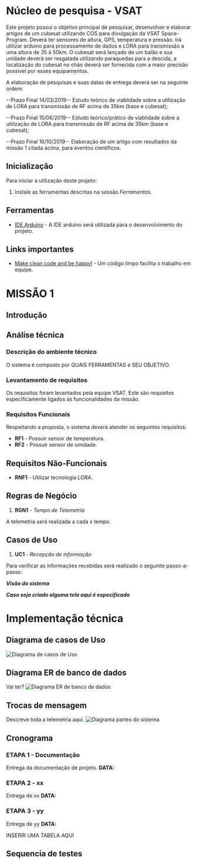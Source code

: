 # Núcleo de pesquisa - VSAT

Este projeto possui o objetivo principal de pesquisar, desenvolver e elaborar artigos de um cubesat utilizando COS para divulgação da VSAT Space-Program. Deverá ter sensores de altura, GPS, temperatura e pressão. Irá utilizar arduino para processamento de dados e LORA para transmissão a uma altura de 35 á 50km. O cubesat será lançado de um balão e sua unidade deverá ser resgatada utilizando paraquedas para a descida, a localização do cubesat no chão deverá ser fornecida com a maior precisão possivel por esses equipamentos.

A elaboração de pesquisas e suas datas de entrega deverá ser na seguinte ordem:

--Prazo Final 14/03/2019--
Estudo teórico de viablidade sobre a utilização de LORA para transmissão de RF acima de 35km (base e cubesat);

--Prazo Final 15/06/2019--
Estudo teórico/prático de viablidade sobre a utilização de LORA para transmissão de RF acima de 35km (base e cubesat);

--Prazo Final 16/10/2019--
Elaboração de um artigo com resultados da missão 1 citada acima, para eventos científicos.

## Inicialização
Para iniciar a utilização deste projeto:
1. Instale as ferramentas descritas na sessão *Ferramentas*.

## Ferramentas
* [IDE Arduino](https://www.arduino.cc/en/main/software) - A IDE arduino será utilizada para o desenvolvimento do projeto.

## Links importantes
* [Make clean code and be happy!](https://medium.com/coding-skills/clean-code-101-meaningful-names-and-functions-bf450456d90c) -  Um código limpo facilita o trabalho em equipe.

# MISSÃO 1

## Introdução

## Análise técnica

### Descrição do ambiente técnico

O sistema é composto por QUAIS FERRAMENTAS e SEU OBJETIVO.

### Levantamento de requisitos  
Os requisitos foram levantados pela equipe VSAT. Este são requisitos especificamente ligados as funcionalidades da missão.

### Requisitos Funcionais
Respeitando a proposta, o sistema deverá atender os seguintes requisitos:

* **RF1** - Possuir sensor de temperatura.
* **RF2** - Possuir sensor de umidade.

## Requisitos Não-Funcionais

* **RNF1** - Utilizar tecnologia *LORA*.

## Regras de Negócio

1. **RGN1** - *Tempo de Telemetria*

A telemetria será realizada a cada x tempo.   

## Casos de Uso

1. **UC1** - *Recepção de informação*

Para verificar as informações recebidas será realizado o seguinte passo-a-passo:


***Visão do sistema***

***Caso seja criado alguma tela aqui é especificado***

# Implementação técnica

## Diagrama de casos de Uso
![Diagrama de casos de Uso](/images/Usecase.png)

## Diagrama ER de banco de dados
Vai ter?
![Diagrama ER de banco de dados](/images/db_pf.png)

## Trocas de mensagem
Descreve toda a telemetria aqui.
![Diagrama partes do sistema](/images/)


## Cronograma

### ETAPA 1 - Documentação
Entrega da documentação de projeto.
**DATA:**

### ETAPA 2 - xx
Entrega de xx
**DATA:**

### ETAPA 3 - yy
Entrega de yy
**DATA:**

INSERIR UMA TABELA AQUI

## Sequencia de testes

